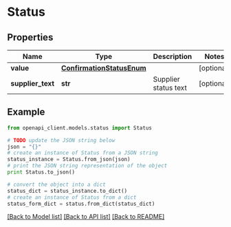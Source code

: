 # Status


## Properties
Name | Type | Description | Notes
------------ | ------------- | ------------- | -------------
**value** | [**ConfirmationStatusEnum**](ConfirmationStatusEnum.md) |  | [optional] 
**supplier_text** | **str** | Supplier status text | [optional] 

## Example

```python
from openapi_client.models.status import Status

# TODO update the JSON string below
json = "{}"
# create an instance of Status from a JSON string
status_instance = Status.from_json(json)
# print the JSON string representation of the object
print Status.to_json()

# convert the object into a dict
status_dict = status_instance.to_dict()
# create an instance of Status from a dict
status_form_dict = status.from_dict(status_dict)
```
[[Back to Model list]](../README.md#documentation-for-models) [[Back to API list]](../README.md#documentation-for-api-endpoints) [[Back to README]](../README.md)


